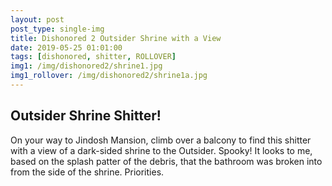 ```yaml
---
layout: post
post_type: single-img
title: Dishonored 2 Outsider Shrine with a View
date: 2019-05-25 01:01:00
tags: [dishonored, shitter, ROLLOVER]
img1: /img/dishonored2/shrine1.jpg
img1_rollover: /img/dishonored2/shrine1a.jpg
---
```

## Outsider Shrine Shitter!

On your way to Jindosh Mansion, climb over a balcony to find this shitter with a view of a dark-sided shrine to the Outsider. Spooky! It looks to me, based on the splash patter of the debris, that the bathroom was broken into from the side of the shrine. Priorities. 
